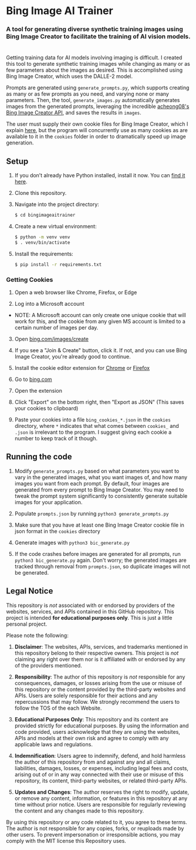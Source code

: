 # Bing Image AI Trainer
### A tool for generating diverse synthetic training images using Bing Image Creator to facilitate the training of AI vision models.
#
Getting training data for AI models involving imaging is difficult. I created this tool to generate synthetic training images while changing as many or as few parameters about the images as desired. This is accomplished using Bing Image Creator, which uses the DALLE-2 model.

Prompts are generated using `generate_prompts.py`, which supports creating as many or as few prompts as you need, and varying none or many parameters. Then, the tool, `generate_images.py` automatically generates images from the generated prompts, leveraging the incredible [acheong08's Bing Image Creator API](https://github.com/acheong08/BingImageCreator), and saves the results in `images`.

The user must supply their own cookie files for Bing Image Creator, which I explain [here](#getting-cookies), but the program will concurrently use as many cookies as are available to it in the `cookies` folder in order to dramatically speed up image generation.


## Setup

1. If you don’t already have Python installed, install it now. You can [find it here](https://www.python.org/downloads/).

2. Clone this repository.

3. Navigate into the project directory:

   ```bash
   $ cd bingimageaitrainer
   ```

4. Create a new virtual environment:

   ```bash
   $ python -m venv venv
   $ . venv/bin/activate
   ```

5. Install the requirements:

   ```bash
   $ pip install -r requirements.txt
   ```

### Getting Cookies

1. Open a web browser like Chrome, Firefox, or Edge

2. Log into a Microsoft account
-  NOTE: A Microsoft account can only create one unique cookie that will work for this, and the cookie from any given MS account is limited to a certain number of images per day.

3. Open [bing.com/images/create](https://www.bing.com/images/create)

4. If you see a "Join & Create" button, click it. If not, and you can use Bing Image Creator, you're already good to continue.

5. Install the cookie editor extension for [Chrome](https://chrome.google.com/webstore/detail/cookie-editor/hlkenndednhfkekhgcdicdfddnkalmdm) or [Firefox](https://addons.mozilla.org/en-US/firefox/addon/cookie-editor/)

6. Go to [bing.com](https://bing.com)

7. Open the extension

8. Click "Export" on the bottom right, then "Export as JSON" (This saves your cookies to clipboard)

9. Paste your cookies into a file `bing_cookies_*.json` in the `cookies` directory, where `*` indicates that what comes between `cookies_` and  `.json` is irrelevant to the program. I suggest giving each cookie a number to keep track of it though.

## Running the code

1. Modify `generate_prompts.py` based on what parameters you want to vary in the generated images, what you want images of, and how many images you want from each prompt. By default, four images are generated from every prompt to Bing Image Creator. You may need to tweak the prompt system significantly to consistently generate suitable images for your application.

2. Populate `prompts.json` by running `python3 generate_prompts.py`

3. Make sure that you have at least one Bing Image Creator cookie file in json format in the `cookies` directory

4. Generate images with `python3 bic_generate.py`

5. If the code crashes before images are generated for all prompts, run `python3 bic_generate.py` again. Don't worry; the generated images are tracked through removal from `prompts.json`, so duplicate images will not be generated.


## Legal Notice <a name="legal-notice"></a>

This repository is _not_ associated with or endorsed by providers of the websites, services, and APIs contained in this GitHub repository. This project is intended **for educational purposes only**. This is just a little personal project. 

Please note the following:

1. **Disclaimer**: The websites, APIs, services, and trademarks mentioned in this repository belong to their respective owners. This project is _not_ claiming any right over them nor is it affiliated with or endorsed by any of the providers mentioned.

2. **Responsibility**: The author of this repository is _not_ responsible for any consequences, damages, or losses arising from the use or misuse of this repository or the content provided by the third-party websites and APIs. Users are solely responsible for their actions and any repercussions that may follow. We strongly recommend the users to follow the TOS of the each Website.

3. **Educational Purposes Only**: This repository and its content are provided strictly for educational purposes. By using the information and code provided, users acknowledge that they are using the websites, APIs and models at their own risk and agree to comply with any applicable laws and regulations.

4. **Indemnification**: Users agree to indemnify, defend, and hold harmless the author of this repository from and against any and all claims, liabilities, damages, losses, or expenses, including legal fees and costs, arising out of or in any way connected with their use or misuse of this repository, its content, third-party websites, or related third-party APIs.

5. **Updates and Changes**: The author reserves the right to modify, update, or remove any content, information, or features in this repository at any time without prior notice. Users are responsible for regularly reviewing the content and any changes made to this repository.

By using this repository or any code related to it, you agree to these terms. The author is not responsible for any copies, forks, or reuploads made by other users. To prevent impersonation or irresponsible actions, you may comply with the MIT license this Repository uses.


